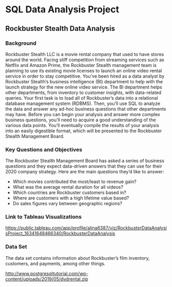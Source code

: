 # SQL Data Analysis Project
## Rockbuster Stealth Data Analysis

### Background
Rockbuster Stealth LLC is a movie rental company that used to have stores around the world. Facing stiff competition from streaming services such as Netflix and Amazon Prime, the Rockbuster Stealth management team is planning to use its existing movie licenses to launch an online video rental service in order to stay competitive. You’ve been hired as a data analyst by Rockbuster Stealth’s business intelligence (BI) department to help with the launch strategy for the new online video service. The BI
department helps other departments, from inventory to customer insights, with data-related queries. Your first task is to load all of Rockbuster’s data into a relational database management system (RDBMS). Then, you’ll use SQL to analyze the data and answer any ad-hoc business questions that other departments may have.
Before you can begin your analysis and answer more complex business questions, you’ll need to acquire a good understanding of the various data points. You’ll eventually compile the results of your analysis into an easily digestible format, which will be presented to the Rockbuster Stealth Management Board.

### Key Questions and Objectives 
The Rockbuster Stealth Management Board has asked a series of business questions and they expect data-driven answers that they can use for their 2020 company strategy. Here are the main questions they’d like to answer: 
* Which movies contributed the most/least to revenue gain? 
* What was the average rental duration for all videos? 
* Which countries are Rockbuster customers based in? 
* Where are customers with a high lifetime value based? 
* Do sales figures vary between geographic regions?

### Link to Tableau Visualizations
https://public.tableau.com/app/profile/alina6387/viz/RockbusterDataAnalysisProject_16341648466340/RockbusterDataAnalysis

### Data Set
The data set contains information about Rockbuster’s film inventory, customers, and payments, among other things.

http://www.postgresqltutorial.com/wp-content/uploads/2019/05/dvdrental.zip
